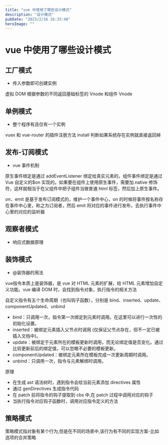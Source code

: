```yaml
---
title: "vue 中使用了哪些设计模式"
description: "设计模式"
pubDate: "2023/2/16 16:33:48"
heroImage: ""
---
```


# vue 中使用了哪些设计模式

## 工厂模式 
- 传入参数即可创建实例

虚拟 DOM 根据参数的不同返回基础标签的 Vnode 和组件 Vnode

## 单例模式 
- 整个程序有且仅有一个实例

vuex 和 vue-router 的插件注册方法 install 判断如果系统存在实例就直接返回掉

## 发布-订阅模式 
- vue 事件机制

原生事件绑定是通过 addEventListener 绑定给真实元素的，组件事件绑定是通过 Vue 自定义的$on 实现的。如果要在组件上使用原生事件，需要加.native 修饰符，这样就相当于在父组件中把子组件当做普通 html 标签，然后加上原生事件。

$on、$emit 是基于发布订阅模式的，维护一个事件中心，on 的时候将事件按名称存在事件中心里，称之为订阅者，然后 emit 将对应的事件进行发布，去执行事件中心里的对应的监听器

## 观察者模式 
- 响应式数据原理



## 装饰模式
- @装饰器的用法

vue指令本质上是装饰器，是 vue 对 HTML 元素的扩展，给 HTML 元素增加自定义功能。vue 编译 DOM 时，会找到指令对象，执行指令的相关方法

自定义指令有五个生命周期（也叫钩子函数），分别是 bind、inserted、update、componentUpdated、unbind

- bind：只调用一次，指令第一次绑定到元素时调用。在这里可以进行一次性的初始化设置。
- inserted：被绑定元素插入父节点时调用 (仅保证父节点存在，但不一定已被插入文档中)。
- update：被绑定于元素所在的模板更新时调用，而无论绑定值是否变化。通过比较更新前后的绑定值，可以忽略不必要的模板更新。
- componentUpdated：被绑定元素所在模板完成一次更新周期时调用。
- unbind：只调用一次，指令与元素解绑时调用。

原理
- 在生成 ast 语法树时，遇到指令会给当前元素添加 directives 属性
- 通过 genDirectives 生成指令代码
- 在 patch 前将指令的钩子提取到 cbs 中,在 patch 过程中调用对应的钩子
- 当执行指令对应钩子函数时，调用对应指令定义的方法

## 策略模式 

策略模式指对象有某个行为,但是在不同的场景中,该行为有不同的实现方案-比如选项的合并策略

